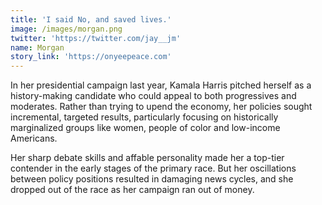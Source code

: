 ```yaml
---
title: 'I said No, and saved lives.'
image: /images/morgan.png
twitter: 'https://twitter.com/jay__jm'
name: Morgan
story_link: 'https://onyeepeace.com'
---
```


In her presidential campaign last year, Kamala Harris pitched herself as a history-making candidate who could appeal to both progressives and moderates. Rather than trying to upend the economy, her policies sought incremental, targeted results, particularly focusing on historically marginalized groups like women, people of color and low-income Americans.

Her sharp debate skills and affable personality made her a top-tier contender in the early stages of the primary race. But her oscillations between policy positions resulted in damaging news cycles, and she dropped out of the race as her campaign ran out of money.

